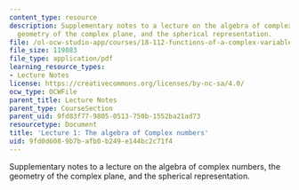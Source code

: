 ```yaml
---
content_type: resource
description: Supplementary notes to a lecture on the algebra of complex numbers, the
  geometry of the complex plane, and the spherical representation.
file: /ol-ocw-studio-app/courses/18-112-functions-of-a-complex-variable-fall-2008/9fd0d6089b7bafb0b249e144bc2c71f4_lecture1.pdf
file_size: 119083
file_type: application/pdf
learning_resource_types:
- Lecture Notes
license: https://creativecommons.org/licenses/by-nc-sa/4.0/
ocw_type: OCWFile
parent_title: Lecture Notes
parent_type: CourseSection
parent_uid: 9fd83f77-9805-0513-750b-1552ba21ad73
resourcetype: Document
title: 'Lecture 1: The algebra of Complex numbers'
uid: 9fd0d608-9b7b-afb0-b249-e144bc2c71f4
---
```

Supplementary notes to a lecture on the algebra of complex numbers, the geometry of the complex plane, and the spherical representation.